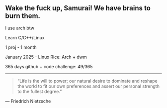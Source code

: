 ## Wake the fuck up, Samurai! We have brains to burn them.

I use arch btw

Learn C/C++/Linux

1 proj - 1 month

January 2025 - Linux Rice: Arch + dwm 

365 days github + code challenge:
49/365




<!--
**oouoz442/oouoz442** is a ✨ _special_ ✨ repository because its `README.md` (this file) appears on your GitHub profile.

Here are some ideas to get you started:

- 🔭 I’m currently working on ...
- 🌱 I’m currently learning ...
- 👯 I’m looking to collaborate on ...
- 🤔 I’m looking for help with ...
- 💬 Ask me about ...
- 📫 How to reach me: ...
- 😄 Pronouns: ...
- ⚡ Fun fact: ...
-->

---
> “Life is the will to power; our natural desire to dominate and reshape the world to fit our own preferences and assert our personal strength to the fullest degree.”

― Friedrich Nietzsche

